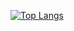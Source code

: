 [![Top Langs](https://github-readme-stats.vercel.app/api/top-langs/?username=kkr155&layout=donut&langs_count=10&exclude_repo=zxing)](https://github.com/anuraghazra/github-readme-stats)

